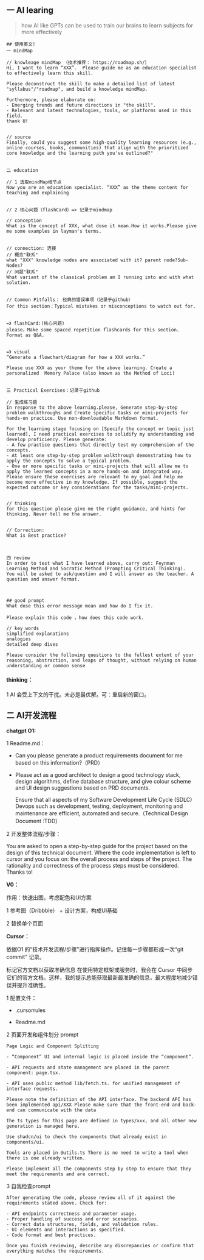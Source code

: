 ## 一 AI learing

> how AI like GPTs can be used  to  train our brains to learn subjects for more effectively 

```apl
## 使用英文! 
一 mindMap

// knowleage mindMap （技术推荐： https://roadmap.sh/）
Hi, I want to learn “XXX”.  Please guide me as an education specialist to effectively learn this skill. 

Please deconstruct the skill to make a detailed list of latest "syllabus"/"roadmap", and build a knowledge mindMap.

Furthermore, please elaborate on:
- Emerging trends and future directions in "the skill".
- Relevant and latest technologies, tools, or platforms used in this field.
thank U!


// source
Finally, could you suggest some high-quality learning resources (e.g., online courses, books, communities) that align with the prioritized core knowledge and the learning path you've outlined?"


二 education

// 1 选取mindMap根节点
Now you are an education specialist. “XXX” as the theme content for teaching and explaining


// 2 核心问题（flashCard）=> 记录于mindmap 

// conception
What is the concept of XXX, what dose it mean.How it works.Please give me some examples in layman's terms.


// connection: 连接
// 概念"联系"
what "XXX" knowledge nodes are associated with it? parent node?Sub-Nodes?
// 问题"联系"
What variant of the classical problem am I running into and with what solution.


// Common Pitfalls： 经典的错误事项（记录于github）
For this section：Typical mistakes or misconceptions to watch out for.


=》 flashCard:(核心问题)
please，Make some spaced repetition flashcards for this section. Format as Q&A.


=》 visual
“Generate a flowchart/diagram for how a XXX works.”

Please use XXX as your theme for the above learning. Create a personalized  Memory Palace (also known as the Method of Loci)


三 Practical Exercises：记录于github

// 生成练习题
In response to the above learning.please, Generate step-by-step problem walkthroughs and Create specific tasks or mini-projects for hands-on practice. Use non-downloadable Markdown format.

For the learning stage focusing on [Specify the concept or topic just learned], I need practical exercises to solidify my understanding and develop proficiency. Please generate:
- A few practice questions that directly test my comprehension of the concepts.
- At least one step-by-step problem walkthrough demonstrating how to apply the concepts to solve a typical problem.
- One or more specific tasks or mini-projects that will allow me to apply the learned concepts in a more hands-on and integrated way.
Please ensure these exercises are relevant to my goal and help me become more effective in my knowledge. If possible, suggest the expected outcome or key considerations for the tasks/mini-projects.


// thinking
for this question please give me the right guidance, and hints for thinking. Never tell me the answer.


// Correction:  
What is Best practice?



四 review
In order to test what I have learned above, carry out: Feynman Learning Method and Socratic Method (Prompting Critical Thinking).
You will be asked to ask/question and I will answer as the teacher. A question and answer format.



## good prompt
What dose this error message mean and how do I fix it.

Please explain this code ，how does this code work.

// key words
simplified explanations
analogies
detailed deep dives

Please consider the following questions to the fullest extent of your reasoning, abstraction, and leaps of thought, without relying on human understanding or common sense
```



#### thinking：

1 AI 会受上下文的干扰。未必是最优解。可：重启新的窗口。



## 二 AI开发流程

**chatgpt O1:**

1 Readme.md：

- Can you please generate a product requirements document for me based on this information?（PRD）

- Please act as a good architect to design a good technology stack, design algorithms, define database structure, and give colour scheme and UI design suggestions based on PRD documents.

  Ensure that all aspects of my Software Development Life Cycle (SDLC) Devops such as development, testing, deployment, monitoring and maintenance are efficient, automated and secure.（Technical Design Document :TDD）


2 开发整体流程/步骤：

You are asked to open a step-by-step guide for the project based on the design of this technical document. Where the code implementation is left to cursor and you focus on: the overall process and steps of the project. The rationality and correctness of the process steps must be considered. Thanks to!

**V0：**

作用：快速出图，考虑配色和UI方案

1 参考图（Dribbble） + 设计方案，构成UI基础

2 替换单个页面



**Cursor：**

依据O1 的“技术开发流程/步骤”进行指挥操作。记住每一步骤都形成一次“git commit” 记录。

标记官方文档以获取准确信息 在使用特定框架或服务时，我会在 Cursor 中同步它们的官方文档。这样，我的提示总能获取最新最准确的信息，最大程度地减少错误并提升准确性。



1 配置文件：

- .cursorrules

- Readme.md



2 页面开发和组件划分 prompt

```apl
Page Logic and Component Splitting

- “Component” UI and internal logic is placed inside the “component”.

- API requests and state management are placed in the parent component: page.tsx.

- API uses public method lib/fetch.ts. for unified management of interface requests.

Please note the definition of the API interface. The backend API has been implemented api/XXX Please make sure that the front-end and back-end can communicate with the data

The ts types for this page are defined in types/xxx, and all other new generation is managed here.

Use shadcn/ui to check the components that already exist in components/ui.

Tools are placed in @utils.ts There is no need to write a tool when there is one already written.

Please implement all the components step by step to ensure that they meet the requirements and are correct.
```



3 自我检查prompt

```apl
After generating the code, please review all of it against the requirements stated above. Check for:

- API endpoints correctness and parameter usage.
- Proper handling of success and error scenarios.
- Correct data structures, fields, and validation rules.
- UI elements and interactions as specified.
- Code format and best practices.

Once you finish reviewing, describe any discrepancies or confirm that everything matches the requirements.
```

